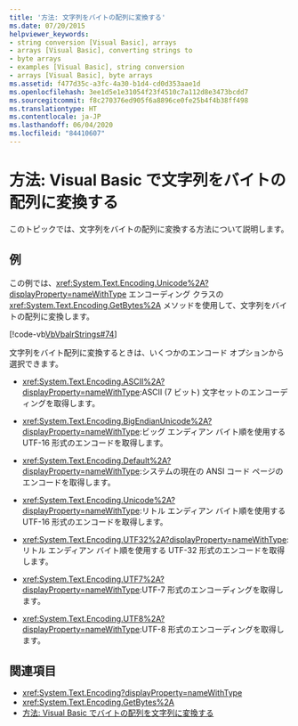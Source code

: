 ```yaml
---
title: '方法: 文字列をバイトの配列に変換する'
ms.date: 07/20/2015
helpviewer_keywords:
- string conversion [Visual Basic], arrays
- arrays [Visual Basic], converting strings to
- byte arrays
- examples [Visual Basic], string conversion
- arrays [Visual Basic], byte arrays
ms.assetid: f477d35c-a3fc-4a30-b1d4-cd0d353aae1d
ms.openlocfilehash: 3ee1d5e1e31054f23f4510c7a112d8e3473bcdd7
ms.sourcegitcommit: f8c270376ed905f6a8896ce0fe25b4f4b38ff498
ms.translationtype: HT
ms.contentlocale: ja-JP
ms.lasthandoff: 06/04/2020
ms.locfileid: "84410607"
---
```

# <a name="how-to-convert-strings-into-an-array-of-bytes-in-visual-basic"></a>方法: Visual Basic で文字列をバイトの配列に変換する
このトピックでは、文字列をバイトの配列に変換する方法について説明します。  
  
## <a name="example"></a>例  
 この例では、<xref:System.Text.Encoding.Unicode%2A?displayProperty=nameWithType> エンコーディング クラスの <xref:System.Text.Encoding.GetBytes%2A> メソッドを使用して、文字列をバイトの配列に変換します。  
  
 [!code-vb[VbVbalrStrings#74](~/samples/snippets/visualbasic/VS_Snippets_VBCSharp/VbVbalrStrings/VB/Class2.vb#74)]  
  
 文字列をバイト配列に変換するときは、いくつかのエンコード オプションから選択できます。  
  
- <xref:System.Text.Encoding.ASCII%2A?displayProperty=nameWithType>:ASCII (7 ビット) 文字セットのエンコーディングを取得します。  
  
- <xref:System.Text.Encoding.BigEndianUnicode%2A?displayProperty=nameWithType>:ビッグ エンディアン バイト順を使用する UTF-16 形式のエンコードを取得します。  
  
- <xref:System.Text.Encoding.Default%2A?displayProperty=nameWithType>:システムの現在の ANSI コード ページのエンコードを取得します。  
  
- <xref:System.Text.Encoding.Unicode%2A?displayProperty=nameWithType>:リトル エンディアン バイト順を使用する UTF-16 形式のエンコードを取得します。  
  
- <xref:System.Text.Encoding.UTF32%2A?displayProperty=nameWithType>:リトル エンディアン バイト順を使用する UTF-32 形式のエンコードを取得します。  
  
- <xref:System.Text.Encoding.UTF7%2A?displayProperty=nameWithType>:UTF-7 形式のエンコーディングを取得します。  
  
- <xref:System.Text.Encoding.UTF8%2A?displayProperty=nameWithType>:UTF-8 形式のエンコーディングを取得します。  
  
## <a name="see-also"></a>関連項目

- <xref:System.Text.Encoding?displayProperty=nameWithType>
- <xref:System.Text.Encoding.GetBytes%2A>
- [方法: Visual Basic でバイトの配列を文字列に変換する](how-to-convert-an-array-of-bytes-into-a-string.md)
